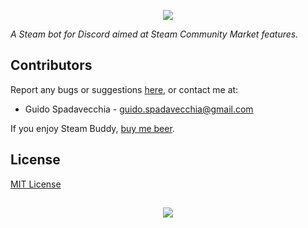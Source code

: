 <p align="center">
  <img src="https://github.com/guidospadavecchia/SteamBuddy/blob/master/resources/images/sb-logo-title.png">
</p>

<i>A Steam bot for Discord aimed at Steam Community Market features.</i>

## Contributors
Report any bugs or suggestions [here](https://github.com/guidospadavecchia/SteamBuddy/issues), or contact me at:
- Guido Spadavecchia - guido.spadavecchia@gmail.com

If you enjoy Steam Buddy, [buy me beer](https://paypal.me/guidospadavecchia).

## License
[MIT License](https://github.com/guidospadavecchia/SteamBuddy/blob/master/LICENSE)

## 
<p align="center">
  <img src="http://ForTheBadge.com/images/badges/built-with-love.svg">
</p>
